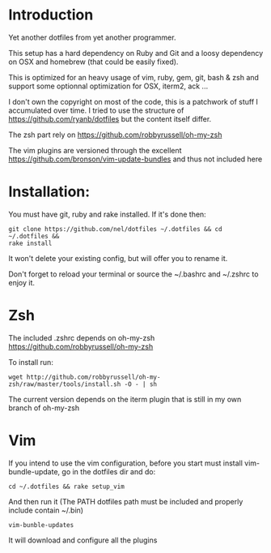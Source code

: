 # Introduction

Yet another dotfiles from yet another programmer.

This setup has a hard dependency on Ruby and Git and a loosy dependency on OSX
and homebrew (that could be easily fixed).

This is optimized for an heavy usage of vim, ruby, gem, git, bash & zsh and support 
some optionnal optimization for OSX, iterm2, ack ...

I don't own the copyright on most of the code, this is a patchwork of stuff I 
accumulated over time. I tried to use the structure of 
https://github.com/ryanb/dotfiles but the content itself differ.

The zsh part rely on https://github.com/robbyrussell/oh-my-zsh

The vim plugins are versioned through the excellent 
https://github.com/bronson/vim-update-bundles and thus not included here

# Installation:
    
You must have git, ruby and rake installed. If it's done then:

    git clone https://github.com/nel/dotfiles ~/.dotfiles && cd ~/.dotfiles &&
    rake install

It won't delete your existing config, but will offer you to rename it.

Don't forget to reload your terminal or source the  ~/.bashrc and ~/.zshrc to
enjoy it.

# Zsh

The included .zshrc depends on oh-my-zsh https://github.com/robbyrussell/oh-my-zsh

To install run:

    wget http://github.com/robbyrussell/oh-my-zsh/raw/master/tools/install.sh -O - | sh

The current version depends on the iterm plugin that is still in my own branch
of oh-my-zsh

# Vim

If you intend to use the vim configuration, before you start must install
vim-bundle-update, go in the dotfiles dir and do:

    cd ~/.dotfiles && rake setup_vim

And then run it (The PATH dotfiles path must be included and properly include contain ~/.bin)

    vim-bunble-updates

It will download and configure all the plugins

